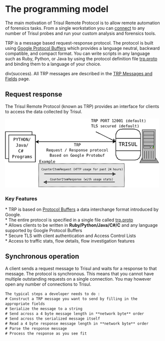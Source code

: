 # The programming model

The main motivation of Trisul Remote Protocol is to allow remote
automation of forensics tasks. From a single workstation you can
[connect](/docs/trp/) to any number of Trisul probes and run
your custom analysis and forensics tools.

TRP is a message based request-response protocol. The protocol is built
using [Google Protocol Buffers](//code.google.com/p/protobuf) which
provides a language neutral, backward compatible, and compact format.
You can write scripts in any language such as Ruby, Python, or Java by
using the protocol definition file [trp.proto](/docs/ref/trpproto)
and binding them to a language of your choice.

div(success). All TRP messages are described in the [TRP Messages and
Fields](/docs/ref/trpproto) page.

## Request response

The Trisul Remote Protocol (known as TRP) provides an interface for
clients to access the data collected by Trisul.

![](images/intro.png)

### Key Features

\* TRP is based on [Protocol Buffers](//code.google.com/p/protobuf/) a
data interchange format introduced by Google.  
\* The entire protocol is specified in a single file called
[trp.proto](/docs/ref/trpproto)  
\* Allows clients to be written in **Ruby/Python/Java/C#/C** and any
language supported by Google Protocol Buffers  
\* Secure TLS with client authentication and Access Control Lists  
\* Access to traffic stats, flow details, flow investigation features

## Synchronous operation

A client sends a request message to Trisul and waits for a response to
that message. The protocol is synchronous. This means that you cannot
have multiple outstanding requests on a single connection. You may
however open any number of connections to Trisul.
```
The typical steps a developer needs to do :  
# Construct a TRP message you want to send by filling in the
appropriate fields  
# Serialize the message to a string  
# Send across a 4 byte message length in **network byte** order  
# Send across the serialized message itself  
# Read a 4 byte response message length in **network byte** order  
# Parse the response message  
# Process the response as you see fit
```
